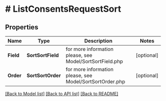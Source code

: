 # # ListConsentsRequestSort


## Properties 


Name | Type | Description | Notes
------------ | ------------- | ------------- | -------------
**Field**| **SortSortField** |  for more information please, see Model/SortSortField.php  | [optional]
**Order**| **SortSortOrder** |  for more information please, see Model/SortSortOrder.php  | [optional]


[[Back to Model list]](../../README.md#models) [[Back to API list]](../../README.md#endpoints) [[Back to README]](../../README.md)

